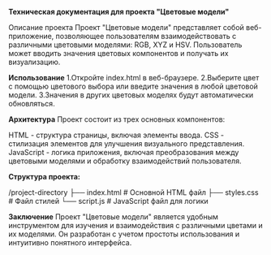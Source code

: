 **Техническая документация для проекта "Цветовые модели"**  

Описание проекта
Проект "Цветовые модели" представляет собой веб-приложение, позволяющее пользователям взаимодействовать с различными цветовыми моделями: RGB, XYZ и HSV. Пользователь может вводить значения цветовых компонентов и получать их визуализацию.  


**Использование**
1.Откройте index.html в веб-браузере.
2.Выберите цвет с помощью цветового выбора или введите значения в любой цветовой модели.
3.Значения в других цветовых моделях будут автоматически обновляться.  


**Архитектура**
Проект состоит из трех основных компонентов:  


HTML - структура страницы, включая элементы ввода.
CSS - стилизация элементов для улучшения визуального представления.
JavaScript - логика приложения, включая преобразования между цветовыми моделями и обработку взаимодействий пользователя.  


**Структура проекта:**

/project-directory
    ├── index.html      # Основной HTML файл
    ├── styles.css      # Файл стилей
    └── script.js       # JavaScript файл для логики  


**Заключение**
Проект "Цветовые модели" является удобным инструментом для изучения и взаимодействия с различными цветами и их моделями. Он разработан с учетом простоты использования и интуитивно понятного интерфейса.
